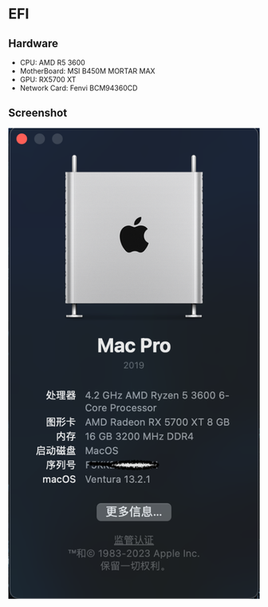 # EFI

## Hardware

- CPU: AMD R5 3600
- MotherBoard: MSI B450M MORTAR MAX
- GPU: RX5700 XT
- Network Card: Fenvi BCM94360CD

## Screenshot

![system info](https://github.com/wuliuqii/hackintosh-b450m-3600-5700xt/blob/main/assert/snapshot-hackintosh.png?raw=true)
